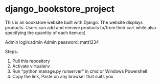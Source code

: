 # django_bookstore_project

This is an bookstore website built with Django. The website displays products. Users can add and remove products to/from their cart while also specifying the quantity of each item.ec)


Admin login:admin
Admin password: matt1234

Steps:

1. Pull this repository
2. Activate virtualenv
3. Run "python manage.py runserver" in cmd or Windows Powershell
4. Copy the link, Paste on any browser that suits you
